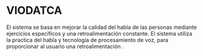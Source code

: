 # VIODATCA
El sistema se basa en mejorar la calidad del habla de las personas mediante ejercicios específicos y una retroalimentación constante. El sistema utiliza la practica del habla y tecnología de procesamiento de voz, para proporcionar al usuario una retroalimentación .
